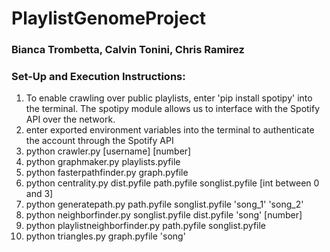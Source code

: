 # PlaylistGenomeProject
### Bianca Trombetta, Calvin Tonini, Chris Ramirez

### Set-Up and Execution Instructions:
1. To enable crawling over public playlists, enter 'pip install spotipy' into 
   the terminal. The spotipy module allows us to interface with the Spotify API 
   over the network.
2. enter exported environment variables into the terminal to authenticate 
   the account through the Spotify API
3. python crawler.py [username] [number]
4. python graphmaker.py playlists.pyfile
5. python fasterpathfinder.py graph.pyfile
6. python centrality.py dist.pyfile path.pyfile songlist.pyfile [int between 0 and 3]
7. python generatepath.py path.pyfile songlist.pyfile 'song_1' 'song_2' 
8. python neighborfinder.py songlist.pyfile dist.pyfile 'song' [number]
9. python playlistneighborfinder.py path.pyfile songlist.pyfile
9. python triangles.py graph.pyfile 'song'